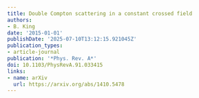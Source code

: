 ```yaml
---
title: Double Compton scattering in a constant crossed field
authors:
- B. King
date: '2015-01-01'
publishDate: '2025-07-10T13:12:15.921045Z'
publication_types:
- article-journal
publication: '*Phys. Rev. A*'
doi: 10.1103/PhysRevA.91.033415
links:
- name: arXiv
  url: https://arxiv.org/abs/1410.5478
---
```

